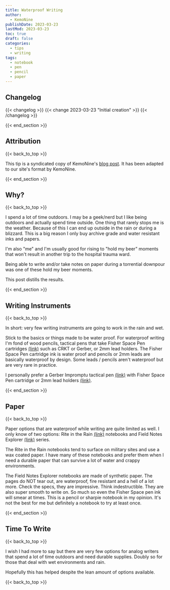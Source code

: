 ```yaml
---
title: Waterproof Writing
author: 
  - KemoNine
publishDate: 2023-03-23
lastMod: 2023-03-23
toc: true
draft: false
categories:
  - tips
  - writing
tags:
  - notebook
  - pen
  - pencil
  - paper
---
```


## Changelog
{{< changelog >}}
{{< change 2023-03-23 "Initial creation" >}}
{{< /changelog >}}

{{< end_section >}}

## Attribution
{{< back_to_top >}}

This tip is a syndicated copy of KemoNine's [blog post](https://blog.kemonine.info/blog/2020-06-29-waterproof-writing/). It has been adapted to our site's format by KemoNine.

{{< end_section >}}

## Why?
{{< back_to_top >}}

I spend a lot of time outdoors. I may be a geek/nerd but I like being outdoors and actually spend time outside. One thing that rarely stops me is the weather. Because of this I can end up outside in the rain or during a blizzard. This is a big reason I only buy archive grade and water resistant inks and papers.

I'm also "me" and I'm usually good for rising to "hold my beer" moments that won't result in another trip to the hospital trauma ward.

Being able to write and/or take notes on paper during a torrential downpour was one of these hold my beer moments.

This post distills the results.

{{< end_section >}}

## Writing Instruments
{{< back_to_top >}}

In short: very few writing instruments are going to work in the rain and wet.

Stick to the basics or things made to be water proof. For waterproof writing I'm fond of wood pencils, tactical pens that take Fisher Space Pen cartridges [(link)](https://www.spacepen.com/cartridge.aspx) such as CRKT or Gerber, or 2mm lead holders. The Fisher Space Pen cartridge ink is water proof and pencils or 2mm leads are basically waterproof by design. Some leads / pencils aren't waterproof but are very rare in practice.

I personally prefer a Gerber Impromptu tactical pen [(link)](https://www.gerbergear.com/en-us/shop/equipment/all-equipment/impromptu-tactical-pen-31-001880) with Fisher Space Pen cartridge or 2mm lead holders [(link)](https://www.rotring.com/us/mechanical-pencils/294-rotring-800-3501178542325.html).

{{< end_section >}}

## Paper
{{< back_to_top >}}

Paper options that are waterproof while writing are quite limited as well. I only know of two options: Rite in the Rain [(link)](https://www.riteintherain.com/) notebooks and Field Notes Explorer [(link)](https://fieldnotesbrand.com/products/expedition) series.

The Rite in the Rain notebooks tend to surface on military sites and use a wax coated paper. I have many of these notebooks and prefer them when I need a durable paper that can survive a lot of water and crappy environments.

The Field Notes Explorer notebooks are made of synthetic paper. The pages do NOT tear out, are waterproof, fire resistant and a hell of a lot more. Check the specs, they are impressive. Think indestructible. They are also super smooth to write on. So much so even the Fisher Space pen ink will smear at times. This is a pencil or sharpie notebook in my opinion. It's not the best for me but definitely a notebook to try at least once.

{{< end_section >}}

## Time To Write
{{< back_to_top >}}

I wish I had more to say but there are very few options for analog writers that spend a lot of time outdoors and need durable supplies. Doubly so for those that deal with wet environments and rain.

Hopefully this has helped despite the lean amount of options available.

{{< back_to_top >}}
